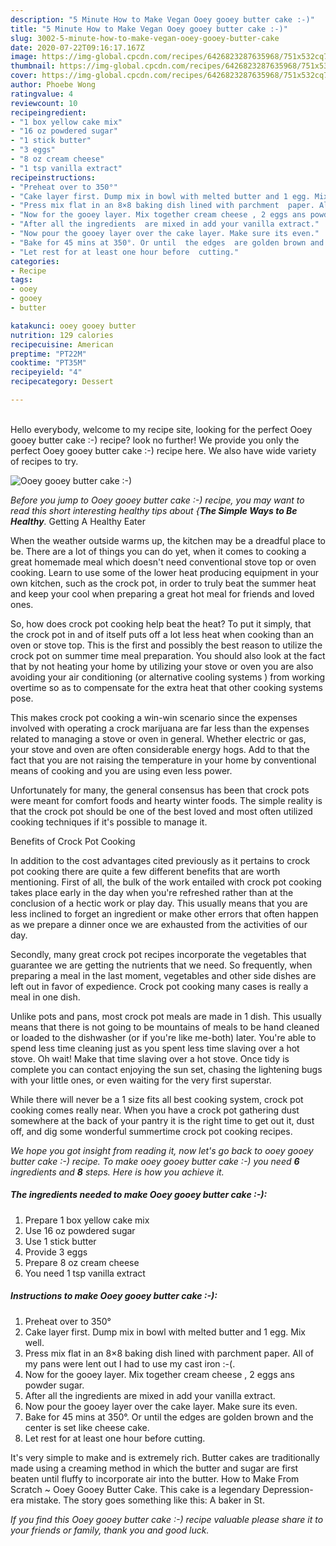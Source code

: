 ```yaml
---
description: "5 Minute How to Make Vegan Ooey gooey butter cake :-)"
title: "5 Minute How to Make Vegan Ooey gooey butter cake :-)"
slug: 3002-5-minute-how-to-make-vegan-ooey-gooey-butter-cake
date: 2020-07-22T09:16:17.167Z
image: https://img-global.cpcdn.com/recipes/6426823287635968/751x532cq70/ooey-gooey-butter-cake-recipe-main-photo.jpg
thumbnail: https://img-global.cpcdn.com/recipes/6426823287635968/751x532cq70/ooey-gooey-butter-cake-recipe-main-photo.jpg
cover: https://img-global.cpcdn.com/recipes/6426823287635968/751x532cq70/ooey-gooey-butter-cake-recipe-main-photo.jpg
author: Phoebe Wong
ratingvalue: 4
reviewcount: 10
recipeingredient:
- "1 box yellow cake mix"
- "16 oz powdered sugar"
- "1 stick butter"
- "3 eggs"
- "8 oz cream cheese"
- "1 tsp vanilla extract"
recipeinstructions:
- "Preheat over to 350°"
- "Cake layer first. Dump mix in bowl with melted butter and 1 egg. Mix well."
- "Press mix flat in an 8×8 baking dish lined with parchment  paper. All of my pans were lent out I had to use my cast iron :-(."
- "Now for the gooey layer. Mix together cream cheese , 2 eggs ans powder sugar."
- "After all the ingredients  are mixed in add your vanilla extract."
- "Now pour the gooey layer over the cake layer. Make sure its even."
- "Bake for 45 mins at 350°. Or until  the edges  are golden brown and the center is set like cheese  cake."
- "Let rest for at least one hour before  cutting."
categories:
- Recipe
tags:
- ooey
- gooey
- butter

katakunci: ooey gooey butter 
nutrition: 129 calories
recipecuisine: American
preptime: "PT22M"
cooktime: "PT35M"
recipeyield: "4"
recipecategory: Dessert

---
```

<br>
Hello everybody, welcome to my recipe site, looking for the perfect Ooey gooey butter cake :-) recipe? look no further! We provide you only the perfect Ooey gooey butter cake :-) recipe here. We also have wide variety of recipes to try.
<br>


![Ooey gooey butter cake :-)](https://img-global.cpcdn.com/recipes/6426823287635968/751x532cq70/ooey-gooey-butter-cake-recipe-main-photo.jpg)

<i>Before you jump to Ooey gooey butter cake :-) recipe, you may want to read this short interesting healthy tips about {<strong>The Simple Ways to Be Healthy</strong>.</i>
Getting A Healthy Eater


When the weather outside warms up, the kitchen may be a dreadful place to be. There are a lot of things you can do yet, when it comes to cooking a great homemade meal which doesn't need conventional stove top or oven cooking. Learn to use some of the lower heat producing equipment in your own kitchen, such as the crock pot, in order to truly beat the summer heat and keep your cool when preparing a great hot meal for friends and loved ones.

So, how does crock pot cooking help beat the heat? To put it simply, that the crock pot in and of itself puts off a lot less heat when cooking than an oven or stove top. This is the first and possibly the best reason to utilize the crock pot on summer time meal preparation. You should also look at the fact that by not heating your home by utilizing your stove or oven you are also avoiding your air conditioning (or alternative cooling systems ) from working overtime so as to compensate for the extra heat that other cooking systems pose.

This makes crock pot cooking a win-win scenario since the expenses involved with operating a crock marijuana are far less than the expenses related to managing a stove or oven in general. Whether electric or gas, your stove and oven are often considerable energy hogs. Add to that the fact that you are not raising the temperature in your home by conventional means of cooking and you are using even less power.

Unfortunately for many, the general consensus has been that crock pots were meant for comfort foods and hearty winter foods.  The simple reality is that the crock pot should be one of the best loved and most often utilized cooking techniques if it's possible to manage it.  

Benefits of Crock Pot Cooking

In addition to the cost advantages cited previously as it pertains to crock pot cooking there are quite a few different benefits that are worth mentioning. First of all, the bulk of the work entailed with crock pot cooking takes place early in the day when you're refreshed rather than at the conclusion of a hectic work or play day. This usually means that you are less inclined to forget an ingredient or make other errors that often happen as we prepare a dinner once we are exhausted from the activities of our day.

Secondly, many great crock pot recipes incorporate the vegetables that guarantee we are getting the nutrients that we need. So frequently, when preparing a meal in the last moment, vegetables and other side dishes are left out in favor of expedience. Crock pot cooking many cases is really a meal in one dish.

 Unlike pots and pans, most crock pot meals are made in 1 dish. This usually means that there is not going to be mountains of meals to be hand cleaned or loaded to the dishwasher (or if you're like me-both) later. You're able to spend less time cleaning just as you spent less time slaving over a hot stove. Oh wait! Make that time slaving over a hot stove. Once tidy is complete you can contact enjoying the sun set, chasing the lightening bugs with your little ones, or even waiting for the very first superstar.

While there will never be a 1 size fits all best cooking system, crock pot cooking comes really near. When you have a crock pot gathering dust somewhere at the back of your pantry it is the right time to get out it, dust off, and dig some wonderful summertime crock pot cooking recipes.


<i>We hope you got insight from reading it, now let's go back to ooey gooey butter cake :-) recipe. To make ooey gooey butter cake :-) you need <strong>6</strong> ingredients and <strong>8</strong> steps. Here is how you achieve it.
</i>

##### The ingredients needed to make Ooey gooey butter cake :-):

1. Prepare 1 box yellow cake mix
1. Use 16 oz powdered sugar
1. Use 1 stick butter
1. Provide 3 eggs
1. Prepare 8 oz cream cheese
1. You need 1 tsp vanilla extract


##### Instructions to make Ooey gooey butter cake :-):

1. Preheat over to 350°
1. Cake layer first. Dump mix in bowl with melted butter and 1 egg. Mix well.
1. Press mix flat in an 8×8 baking dish lined with parchment  paper. All of my pans were lent out I had to use my cast iron :-(.
1. Now for the gooey layer. Mix together cream cheese , 2 eggs ans powder sugar.
1. After all the ingredients  are mixed in add your vanilla extract.
1. Now pour the gooey layer over the cake layer. Make sure its even.
1. Bake for 45 mins at 350°. Or until  the edges  are golden brown and the center is set like cheese  cake.
1. Let rest for at least one hour before  cutting.


It&#39;s very simple to make and is extremely rich. Butter cakes are traditionally made using a creaming method in which the butter and sugar are first beaten until fluffy to incorporate air into the butter. How to Make From Scratch ~ Ooey Gooey Butter Cake. This cake is a legendary Depression-era mistake. The story goes something like this: A baker in St. 

<i>If you find this Ooey gooey butter cake :-) recipe valuable please share it to your friends or family, thank you and good luck.</i>

